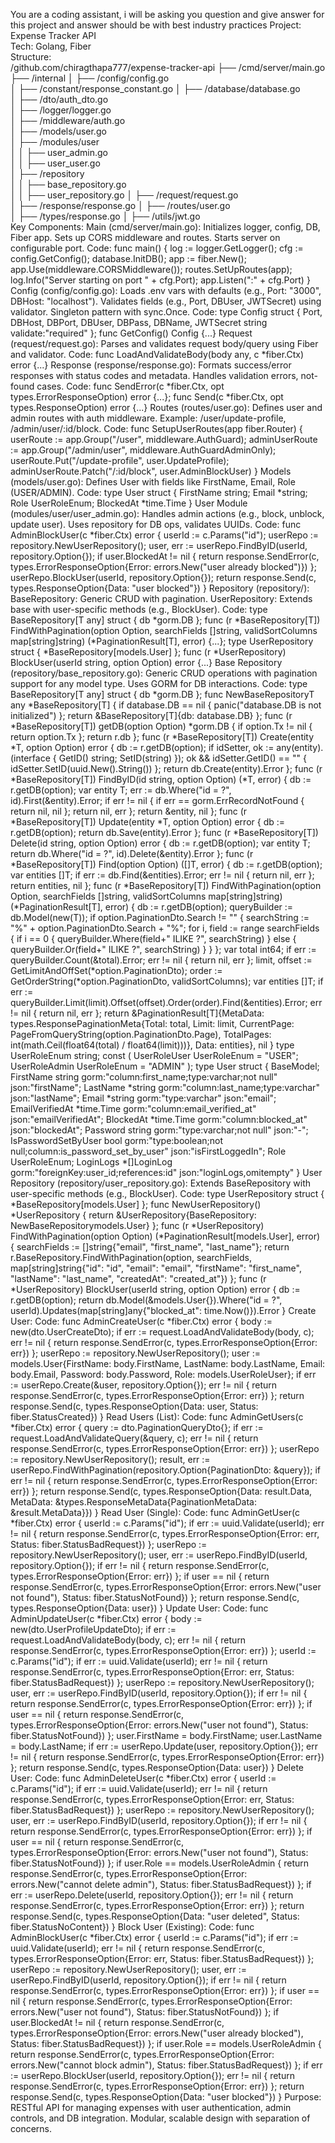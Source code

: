 You are a coding assistant, i will be asking you question and give answer for this project and answer should be with best industry practices
Project: Expense Tracker API  
Tech: Golang, Fiber  
Structure:  
/github.com/chiragthapa777/expense-tracker-api
├── /cmd/server/main.go         
├── /internal
│   ├── /config/config.go  
│   ├── /constant/response_constant.go
│   ├── /database/database.go  
│   ├── /dto/auth_dto.go        
│   ├── /logger/logger.go     
│   ├── /middleware/auth.go   
│   ├── /models/user.go   
│   ├── /modules/user    
│   │   ├── user_admin.go    
│   │   ├── user_user.go     
│   ├── /repository        
│   │   ├── base_repository.go  
│   │   ├── user_repository.go 
│   ├── /request/request.go   
│   ├── /response/response.go
│   ├── /routes/user.go   
│   ├── /types/response.go 
│   ├── /utils/jwt.go    
Key Components:
Main (cmd/server/main.go):
Initializes logger, config, DB, Fiber app. Sets up CORS middleware and routes. Starts server on configurable port.
Code: func main() { log := logger.GetLogger(); cfg := config.GetConfig(); database.InitDB(); app := fiber.New(); app.Use(middleware.CORSMiddleware()); routes.SetUpRoutes(app); log.Info("Server starting on port " + cfg.Port); app.Listen(":" + cfg.Port) }
Config (config/config.go):
Loads .env vars with defaults (e.g., Port: "3000", DBHost: "localhost"). Validates fields (e.g., Port, DBUser, JWTSecret) using validator. Singleton pattern with sync.Once.
Code: type Config struct { Port, DBHost, DBPort, DBUser, DBPass, DBName, JWTSecret string validate:"required" }; func GetConfig() Config {...}
Request (request/request.go):
Parses and validates request body/query using Fiber and validator.
Code: func LoadAndValidateBody(body any, c *fiber.Ctx) error {...}
Response (response/response.go):
Formats success/error responses with status codes and metadata. Handles validation errors, not-found cases.
Code: func SendError(c *fiber.Ctx, opt types.ErrorResponseOption) error {...}; func Send(c *fiber.Ctx, opt types.ResponseOption) error {...}
Routes (routes/user.go):
Defines user and admin routes with auth middleware. Example: /user/update-profile, /admin/user/:id/block.
Code: func SetupUserRoutes(app fiber.Router) { userRoute := app.Group("/user", middleware.AuthGuard); adminUserRoute := app.Group("/admin/user", middleware.AuthGuardAdminOnly); userRoute.Put("/update-profile", user.UpdateProfile); adminUserRoute.Patch("/:id/block", user.AdminBlockUser) }
Models (models/user.go):
Defines User with fields like FirstName, Email, Role (USER/ADMIN).
Code: type User struct { FirstName string; Email *string; Role UserRoleEnum; BlockedAt *time.Time }
User Module (modules/user/user_admin.go):
Handles admin actions (e.g., block, unblock, update user). Uses repository for DB ops, validates UUIDs.
Code: func AdminBlockUser(c *fiber.Ctx) error { userId := c.Params("id"); userRepo := repository.NewUserRepository(); user, err := userRepo.FindByID(userId, repository.Option{}); if user.BlockedAt != nil { return response.SendError(c, types.ErrorResponseOption{Error: errors.New("user already blocked")}) }; userRepo.BlockUser(userId, repository.Option{}); return response.Send(c, types.ResponseOption{Data: "user blocked"}) }
Repository (repository/):
BaseRepository: Generic CRUD with pagination. UserRepository: Extends base with user-specific methods (e.g., BlockUser).
Code: type BaseRepository[T any] struct { db *gorm.DB }; func (r *BaseRepository[T]) FindWithPagination(option Option, searchFields []string, validSortColumns map[string]string) (*PaginationResult[T], error) {...}; type UserRepository struct { *BaseRepository[models.User] }; func (r *UserRepository) BlockUser(userId string, option Option) error {...}
Base Repository (repository/base_repository.go):
Generic CRUD operations with pagination support for any model type. Uses GORM for DB interactions.
Code: type BaseRepository[T any] struct { db *gorm.DB }; func NewBaseRepositoryT any *BaseRepository[T] { if database.DB == nil { panic("database.DB is not initialized") }; return &BaseRepository[T]{db: database.DB} }; func (r *BaseRepository[T]) getDB(option Option) *gorm.DB { if option.Tx != nil { return option.Tx }; return r.db }; func (r *BaseRepository[T]) Create(entity *T, option Option) error { db := r.getDB(option); if idSetter, ok := any(entity).(interface { GetID() string; SetID(string) }); ok && idSetter.GetID() == "" { idSetter.SetID(uuid.New().String()) }; return db.Create(entity).Error }; func (r *BaseRepository[T]) FindByID(id string, option Option) (*T, error) { db := r.getDB(option); var entity T; err := db.Where("id = ?", id).First(&entity).Error; if err != nil { if err == gorm.ErrRecordNotFound { return nil, nil }; return nil, err }; return &entity, nil }; func (r *BaseRepository[T]) Update(entity *T, option Option) error { db := r.getDB(option); return db.Save(entity).Error }; func (r *BaseRepository[T]) Delete(id string, option Option) error { db := r.getDB(option); var entity T; return db.Where("id = ?", id).Delete(&entity).Error }; func (r *BaseRepository[T]) Find(option Option) ([]T, error) { db := r.getDB(option); var entities []T; if err := db.Find(&entities).Error; err != nil { return nil, err }; return entities, nil }; func (r *BaseRepository[T]) FindWithPagination(option Option, searchFields []string, validSortColumns map[string]string) (*PaginationResult[T], error) { db := r.getDB(option); queryBuilder := db.Model(new(T)); if option.PaginationDto.Search != "" { searchString := "%" + option.PaginationDto.Search + "%"; for i, field := range searchFields { if i == 0 { queryBuilder.Where(field+" ILIKE ?", searchString) } else { queryBuilder.Or(field+" ILIKE ?", searchString) } } }; var total int64; if err := queryBuilder.Count(&total).Error; err != nil { return nil, err }; limit, offset := GetLimitAndOffSet(*option.PaginationDto); order := GetOrderString(*option.PaginationDto, validSortColumns); var entities []T; if err := queryBuilder.Limit(limit).Offset(offset).Order(order).Find(&entities).Error; err != nil { return nil, err }; return &PaginationResult[T]{MetaData: types.ResponsePaginationMeta{Total: total, Limit: limit, CurrentPage: PageFromQueryString(option.PaginationDto.Page), TotalPages: int(math.Ceil(float64(total) / float64(limit)))}, Data: entities}, nil }
type UserRoleEnum string; const ( UserRoleUser UserRoleEnum = "USER"; UserRoleAdmin UserRoleEnum = "ADMIN" ); type User struct { BaseModel; FirstName string gorm:"column:first_name;type:varchar;not null" json:"firstName"; LastName *string gorm:"column:last_name;type:varchar" json:"lastName"; Email *string gorm:"type:varchar" json:"email"; EmailVerifiedAt *time.Time gorm:"column:email_verified_at" json:"emailVerifiedAt"; BlockedAt *time.Time gorm:"column:blocked_at" json:"blockedAt"; Password string gorm:"type:varchar;not null" json:"-"; IsPasswordSetByUser bool gorm:"type:boolean;not null;column:is_password_set_by_user" json:"isFirstLoggedIn"; Role UserRoleEnum; LoginLogs *[]LoginLog gorm:"foreignKey:user_id;references:id" json:"loginLogs,omitempty" }
User Repository (repository/user_repository.go):
Extends BaseRepository with user-specific methods (e.g., BlockUser).
Code: type UserRepository struct { *BaseRepository[models.User] }; func NewUserRepository() *UserRepository { return &UserRepository{BaseRepository: NewBaseRepositorymodels.User} }; func (r *UserRepository) FindWithPagination(option Option) (*PaginationResult[models.User], error) { searchFields := []string{"email", "first_name", "last_name"}; return r.BaseRepository.FindWithPagination(option, searchFields, map[string]string{"id": "id", "email": "email", "firstName": "first_name", "lastName": "last_name", "createdAt": "created_at"}) }; func (r *UserRepository) BlockUser(userId string, option Option) error { db := r.getDB(option); return db.Model(&models.User{}).Where("id = ?", userId).Updates(map[string]any{"blocked_at": time.Now()}).Error }
Create User:
Code: func AdminCreateUser(c *fiber.Ctx) error { body := new(dto.UserCreateDto); if err := request.LoadAndValidateBody(body, c); err != nil { return response.SendError(c, types.ErrorResponseOption{Error: err}) }; userRepo := repository.NewUserRepository(); user := models.User{FirstName: body.FirstName, LastName: body.LastName, Email: body.Email, Password: body.Password, Role: models.UserRoleUser}; if err := userRepo.Create(&user, repository.Option{}); err != nil { return response.SendError(c, types.ErrorResponseOption{Error: err}) }; return response.Send(c, types.ResponseOption{Data: user, Status: fiber.StatusCreated}) }
Read Users (List):
Code: func AdminGetUsers(c *fiber.Ctx) error { query := dto.PaginationQueryDto{}; if err := request.LoadAndValidateQuery(&query, c); err != nil { return response.SendError(c, types.ErrorResponseOption{Error: err}) }; userRepo := repository.NewUserRepository(); result, err := userRepo.FindWithPagination(repository.Option{PaginationDto: &query}); if err != nil { return response.SendError(c, types.ErrorResponseOption{Error: err}) }; return response.Send(c, types.ResponseOption{Data: result.Data, MetaData: &types.ResponseMetaData{PaginationMetaData: &result.MetaData}}) }
Read User (Single):
Code: func AdminGetUser(c *fiber.Ctx) error { userId := c.Params("id"); if err := uuid.Validate(userId); err != nil { return response.SendError(c, types.ErrorResponseOption{Error: err, Status: fiber.StatusBadRequest}) }; userRepo := repository.NewUserRepository(); user, err := userRepo.FindByID(userId, repository.Option{}); if err != nil { return response.SendError(c, types.ErrorResponseOption{Error: err}) }; if user == nil { return response.SendError(c, types.ErrorResponseOption{Error: errors.New("user not found"), Status: fiber.StatusNotFound}) }; return response.Send(c, types.ResponseOption{Data: user}) }
Update User:
Code: func AdminUpdateUser(c *fiber.Ctx) error { body := new(dto.UserProfileUpdateDto); if err := request.LoadAndValidateBody(body, c); err != nil { return response.SendError(c, types.ErrorResponseOption{Error: err}) }; userId := c.Params("id"); if err := uuid.Validate(userId); err != nil { return response.SendError(c, types.ErrorResponseOption{Error: err, Status: fiber.StatusBadRequest}) }; userRepo := repository.NewUserRepository(); user, err := userRepo.FindByID(userId, repository.Option{}); if err != nil { return response.SendError(c, types.ErrorResponseOption{Error: err}) }; if user == nil { return response.SendError(c, types.ErrorResponseOption{Error: errors.New("user not found"), Status: fiber.StatusNotFound}) }; user.FirstName = body.FirstName; user.LastName = body.LastName; if err := userRepo.Update(user, repository.Option{}); err != nil { return response.SendError(c, types.ErrorResponseOption{Error: err}) }; return response.Send(c, types.ResponseOption{Data: user}) }
Delete User:
Code: func AdminDeleteUser(c *fiber.Ctx) error { userId := c.Params("id"); if err := uuid.Validate(userId); err != nil { return response.SendError(c, types.ErrorResponseOption{Error: err, Status: fiber.StatusBadRequest}) }; userRepo := repository.NewUserRepository(); user, err := userRepo.FindByID(userId, repository.Option{}); if err != nil { return response.SendError(c, types.ErrorResponseOption{Error: err}) }; if user == nil { return response.SendError(c, types.ErrorResponseOption{Error: errors.New("user not found"), Status: fiber.StatusNotFound}) }; if user.Role == models.UserRoleAdmin { return response.SendError(c, types.ErrorResponseOption{Error: errors.New("cannot delete admin"), Status: fiber.StatusBadRequest}) }; if err := userRepo.Delete(userId, repository.Option{}); err != nil { return response.SendError(c, types.ErrorResponseOption{Error: err}) }; return response.Send(c, types.ResponseOption{Data: "user deleted", Status: fiber.StatusNoContent}) }
Block User (Existing):
Code: func AdminBlockUser(c *fiber.Ctx) error { userId := c.Params("id"); if err := uuid.Validate(userId); err != nil { return response.SendError(c, types.ErrorResponseOption{Error: err, Status: fiber.StatusBadRequest}) }; userRepo := repository.NewUserRepository(); user, err := userRepo.FindByID(userId, repository.Option{}); if err != nil { return response.SendError(c, types.ErrorResponseOption{Error: err}) }; if user == nil { return response.SendError(c, types.ErrorResponseOption{Error: errors.New("user not found"), Status: fiber.StatusNotFound}) }; if user.BlockedAt != nil { return response.SendError(c, types.ErrorResponseOption{Error: errors.New("user already blocked"), Status: fiber.StatusBadRequest}) }; if user.Role == models.UserRoleAdmin { return response.SendError(c, types.ErrorResponseOption{Error: errors.New("cannot block admin"), Status: fiber.StatusBadRequest}) }; if err := userRepo.BlockUser(userId, repository.Option{}); err != nil { return response.SendError(c, types.ErrorResponseOption{Error: err}) }; return response.Send(c, types.ResponseOption{Data: "user blocked"}) }
Purpose: RESTful API for managing expenses with user authentication, admin controls, and DB integration. Modular, scalable design with separation of concerns.
